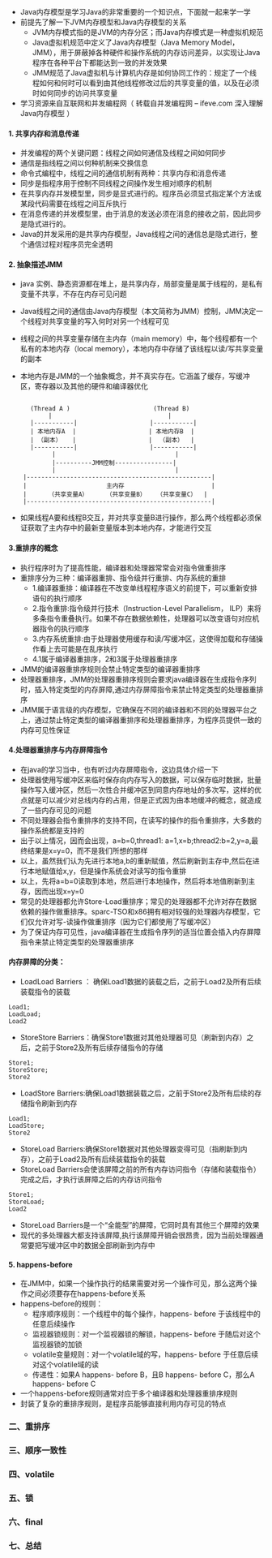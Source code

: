 - Java内存模型是学习Java的非常重要的一个知识点，下面就一起来学一学
- 前提先了解一下JVM内存模型和Java内存模型的关系
    - JVM内存模式指的是JVM的内存分区；而Java内存模式是一种虚拟机规范
    - Java虚拟机规范中定义了Java内存模型（Java Memory Model，JMM），用于屏蔽掉各种硬件和操作系统的内存访问差异，以实现让Java程序在各种平台下都能达到一致的并发效果
    - JMM规范了Java虚拟机与计算机内存是如何协同工作的：规定了一个线程如何和何时可以看到由其他线程修改过后的共享变量的值，以及在必须时如何同步的访问共享变量
- 学习资源来自互联网和并发编程网（ 转载自并发编程网 – ifeve.com 深入理解Java内存模型 ）
    
#### 1. 共享内存和消息传递
- 并发编程的两个关键问题：线程之间如何通信及线程之间如何同步
- 通信是指线程之间以何种机制来交换信息
- 命令式编程中，线程之间的通信机制有两种：共享内存和消息传递
- 同步是指程序用于控制不同线程之间操作发生相对顺序的机制
- 在共享内存并发模型里，同步是显式进行的。程序员必须显式指定某个方法或某段代码需要在线程之间互斥执行
- 在消息传递的并发模型里，由于消息的发送必须在消息的接收之前，因此同步是隐式进行的。
- Java的并发采用的是共享内存模型，Java线程之间的通信总是隐式进行，整个通信过程对程序员完全透明

#### 2. 抽象描述JMM
- java 实例、静态资源都在堆上，是共享内存，局部变量是属于线程的，是私有变量不共享，不存在内存可见问题
- Java线程之间的通信由Java内存模型（本文简称为JMM）控制，JMM决定一个线程对共享变量的写入何时对另一个线程可见

- 线程之间的共享变量存储在主内存（main memory）中，每个线程都有一个私有的本地内存（local memory），本地内存中存储了该线程以读/写共享变量的副本
- 本地内存是JMM的一个抽象概念，并不真实存在。它涵盖了缓存，写缓冲区，寄存器以及其他的硬件和编译器优化
```text

      (Thread A )                       (Thread B)
           |                                |   
      |-----------|                    |-----------|
      | 本地内存A  |                    | 本地内存B  |
      | （副本）   |                    |  （副本）  |
      |-----------|                    |-----------|
            |                                 |
            |----------JMM控制----------------|
            |                                 |
    |---------------------------------------------------|
    |                      主内存                        |
    |      （共享变量A）     （共享变量B）   （共享变量C）  |
    |---------------------------------------------------|
```
- 如果线程A要和线程B交互，并对共享变量B进行操作，那么两个线程都必须保证获取了主内存中的最新变量版本到本地内存，才能进行交互

#### 3.重排序的概念
- 执行程序时为了提高性能，编译器和处理器常常会对指令做重排序
- 重排序分为三种：编译器重排、指令级并行重排、内存系统的重排
   - 1.编译器重排：编译器在不改变单线程程序语义的前提下，可以重新安排语句的执行顺序
   - 2.指令重排:指令级并行技术（Instruction-Level Parallelism， ILP）来将多条指令重叠执行。如果不存在数据依赖性，处理器可以改变语句对应机器指令的执行顺序
   - 3.内存系统重排:由于处理器使用缓存和读/写缓冲区，这使得加载和存储操作看上去可能是在乱序执行
   - 4.1属于编译器重排序，2和3属于处理器重排序
- JMM的编译器重排序规则会禁止特定类型的编译器重排序
- 处理器重排序，JMM的处理器重排序规则会要求java编译器在生成指令序列时，插入特定类型的内存屏障,通过内存屏障指令来禁止特定类型的处理器重排序
- JMM属于语言级的内存模型，它确保在不同的编译器和不同的处理器平台之上，通过禁止特定类型的编译器重排序和处理器重排序，为程序员提供一致的内存可见性保证

#### 4.处理器重排序与内存屏障指令
- 在java的学习当中，也有听过内存屏障指令，这边具体介绍一下
- 处理器使用写缓冲区来临时保存向内存写入的数据，可以保存临时数据，批量操作写入缓冲区，然后一次性合并缓冲区到同意内存地址的多次写，这样的优点就是可以减少对总线内存的占用，但是正式因为由本地缓冲的概念，就造成了一些内存可见的问题
- 不同处理器会指令重排序的支持不同，在读写的操作的指令重排序，大多数的操作系统都是支持的
- 出于以上情况，因而会出现，a=b=0,thread1: a=1,x=b;thread2:b=2,y=a,最终结果是x=y=0，而不是我们所想的那样
- 以上，虽然我们认为先进行本地a,b的重新赋值，然后刷新到主存中,然后在进行本地赋值给x,y，但是操作系统会对读写的指令重排
- 以上，先将a=b=0读取到本地，然后进行本地操作，然后将本地值刷新到主存，因而出现x=y=0
- 常见的处理器都允许Store-Load重排序；常见的处理器都不允许对存在数据依赖的操作做重排序。sparc-TSO和x86拥有相对较强的处理器内存模型，它们仅允许对写-读操作做重排序（因为它们都使用了写缓冲区）
- 为了保证内存可见性，java编译器在生成指令序列的适当位置会插入内存屏障指令来禁止特定类型的处理器重排序

#### 内存屏障的分类：
- LoadLoad Barriers ： 确保Load1数据的装载之后，之前于Load2及所有后续装载指令的装载
```text
Load1; 
LoadLoad; 
Load2
```
- StoreStore Barriers：确保Store1数据对其他处理器可见（刷新到内存）之后，之前于Store2及所有后续存储指令的存储
```text
Store1; 
StoreStore; 
Store2
```
- LoadStore Barriers:确保Load1数据装载之后，之前于Store2及所有后续的存储指令刷新到内存
```text
Load1; 
LoadStore; 
Store2
```
- StoreLoad Barriers:确保Store1数据对其他处理器变得可见（指刷新到内存），之前于Load2及所有后续装载指令的装载
- StoreLoad Barriers会使该屏障之前的所有内存访问指令（存储和装载指令）完成之后，才执行该屏障之后的内存访问指令
```text
Store1; 
StoreLoad; 
Load2
```
- StoreLoad Barriers是一个“全能型”的屏障，它同时具有其他三个屏障的效果
- 现代的多处理器大都支持该屏障,执行该屏障开销会很昂贵，因为当前处理器通常要把写缓冲区中的数据全部刷新到内存中

#### 5. happens-before
- 在JMM中，如果一个操作执行的结果需要对另一个操作可见，那么这两个操作之间必须要存在happens-before关系
- happens-before的规则：
    - 程序顺序规则：一个线程中的每个操作，happens- before 于该线程中的任意后续操作
    - 监视器锁规则：对一个监视器锁的解锁，happens- before 于随后对这个监视器锁的加锁
    - volatile变量规则：对一个volatile域的写，happens- before 于任意后续对这个volatile域的读
    - 传递性：如果A happens- before B，且B happens- before C，那么A happens- before C
- 一个happens-before规则通常对应于多个编译器和处理器重排序规则
- 封装了复杂的重排序规则，是程序员能够直接利用内存可见的特点


### 二、重排序

### 三、顺序一致性
### 四、volatile
### 五、锁
### 六、final
### 七、总结